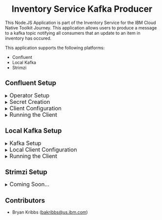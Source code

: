<h1 align="center"> Inventory Service Kafka Producer </h1>

This Node.JS Application is part of the Inventory Service for the IBM Cloud Native Toolkit Journey. This application allows users to produce a message to a kafka topic notifying all consumers that an update to an item in inventory has occured.

This application supports the following platforms:
  - Confluent
  - Local Kafka
  - Strimzi
<h2 align="Left">
Confluent Setup
</h2>

<details>
  <summary><span style="font-size:18px">Operator Setup</span></summary>
  <br />
  Follow the Instructions at the following link to setup [confluent](https://github.ibm.com/ben-cornwell/confluent-operator/) on OpenShift.

  Be sure to record the `global.sasl.plain.username` and `global.sasl.plain.password` from the `values` file in the `confluent-operator` directory for the `Secret Creation` step below.

  Once the operator has finished installing, **copy** the `confluentCA.key` and `confluentCA.pem` and move it to a convient location for you to access. Both will be needed for the `Secret Creation` step as well.

</details>

<details>
  <summary><span style="font-size:18px">Secret Creation</span></summary>
  <br />
  Secrets will be needed in order to connect your Kafka Client to the running instance of Kafka. **Two** secrets will need to be created.

  First will be named `confluent-kafka-cert`. Use the following command to create the secret:

  ```bash
  oc create secret tls confluent-kafka-cert --cert='./~PATH TO PEM~/confluentCA.pem' --key='./~PATH TO KEY~/confluentCA.key' -n NAMESPACE
  ```

  *Replace the `PATH TO` with the proper directory path to the file and `NAMESPACE` with the namespace you want it to be deployed.*

  The second key to create will be named `kafka-operator-key`. Use the following command to create the secret:

  ```bash
  oc create secret generic kafka-operator-key --from-literal=username=GLOBAL.SASL.PLAIN.USERNAME --from-literal=password=GLOBAL.SASL.PLAIN.PASSWORD -n NAMESPACE
  ```

  *Replace the `GLOBAL.SASL.PLAIN.*` with the value from the previous step and `NAMESPACE` with the namespace you want it to be deployed.*

</details>

<details>
  <summary><span style="font-size:18px">Client Configuration</span></summary>
  <br />
  First we need to setup the `clusterDev` configuration for the new deployed services.

  Open the file `/src/env/clusterDev.js`. **Modify** the following capitalized parameters to match your deployment.

  ```javascript
    kafka: {
        TOPIC: 'YOUR TOPIC',
        BROKERS: ['kafka.NAMESPACE.svc:9071'],
        GROUPID: 'GROUPID',
        CLIENTID: 'CLIENTID',
        SASLMECH:'plain',
        CONNECTIONTIMEOUT: 3000,
        AUTHENTICATIONTIMEOUT: 1000,
        REAUTHENTICATIONTHRESHOLD: 10000,
        RETRIES: 3,
        MAXRETRYTIME: 5
      }
  ```

  Check out the [documentation](https://kafka.js.org/docs/configuration) for details about the other parameters.

</details>

<details>
  <summary><span style="font-size:18px">Running the Client</span></summary>
  <br />
  Deploying to Openshift

  ```bash
    oc apply -f openshift/deployment.yaml -n NAMESPACE
  ```

  Once the Deployment is ready, Access the swagger page via through the Route that was created. You can find the route through:

  ```bash
    oc get route -n dev | grep test-kafka  
  ```
  
  Go to the link that looks like `test-kafka-NAMESPACE.---.us-east.containers.appdomain.cloud `
</details>

<h2 align="Left">
Local Kafka Setup
</h2>

<details>
  <summary><span style="font-size:18px">Kafka Setup</span></summary>
  <br />
  Make sure you have an instance of kafka running either locally or remotely.

  Following the instruction [here](https://kafka.apache.org/quickstart) for running kafka locally.

</details>

<details>
  <summary><span style="font-size:18px">Local Client Configuration</span></summary>
  <br />
  First we need to setup the `localDev` configuration for the new deployed services.

  Open the file `/src/env/localDev.js`. **Modify** the following capitalized parameters to match your deployment.

  ```javascript
    kafka: {
        TOPIC: 'YOUR TOPIC',
        BROKERS: ['localhost:9092'],
        GROUPID: 'GROUPID',
        CLIENTID: 'CLIENTID',
        CONNECTIONTIMEOUT: 3000,
        AUTHENTICATIONTIMEOUT: 1000,
        REAUTHENTICATIONTHRESHOLD: 10000,
        RETRIES: 3,
        MAXRETRYTIME: 5
      }
  ```

</details>

<details>
  <summary><span style="font-size:18px">Running the Client</span></summary>
  <br />
  Install the dependencies

  ```bash
  npm install
  ```

  To start the server run:

  ```bash
  npm run dev
  ```

  Access the swagger page via [http:localhost:3000](http://localhost:3000/)

</details>

<h2 align="Left">
Strimzi Setup
</h2>

<details>
  <summary><span style="font-size:18px">Coming Soon...</span></summary>

</details>

<h2 align="Left">
Contributors
</h2>

- Bryan Kribbs (bakribbs@us.ibm.com)
